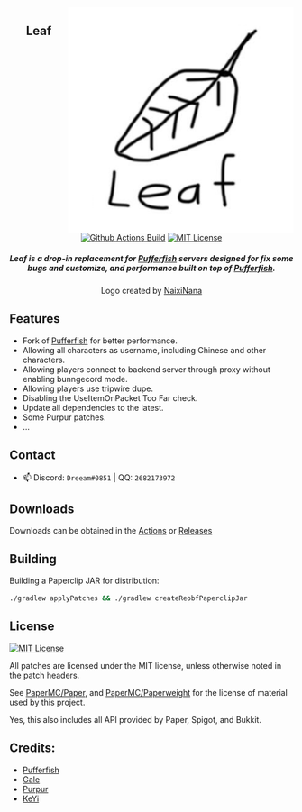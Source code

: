 <img src="Leaf.png" alt="Leaf logo" align="right" width="400">
<div align="center">

## Leaf

[![Github Actions Build](https://img.shields.io/github/actions/workflow/status/Winds-Studio/Leaf/ver1193.yml?branch=ver%2F1.19.3&style=flat-square)](https://github.com/Winds-Studio/Leaf/actions)
[![MIT License](https://img.shields.io/github/license/Dreeam-qwq/Leaf?style=flat-square)](LICENSE)

<h5>Leaf is a drop-in replacement for <a href="https://github.com/pufferfish-gg/Pufferfish">Pufferfish</a> servers designed for fix some bugs and customize, and performance built on top of <a href="https://github.com/pufferfish-gg/Pufferfish">Pufferfish</a>.</h5>
<h8>Logo created by <a href="https://github.com/naiximcn">NaixiNana</a></h8>
</div>

## Features
 - Fork of [Pufferfish](https://github.com/pufferfish-gg/Pufferfish) for better performance.
 - Allowing all characters as username, including Chinese and other characters.
 - Allowing players connect to backend server through proxy without enabling bunngecord mode.
 - Allowing players use tripwire dupe.
 - Disabling the UseItemOnPacket Too Far check.
 - Update all dependencies to the latest.
 - Some Purpur patches.
 - ...

## Contact

- 📫 Discord: `Dreeam#0851` | QQ: `2682173972`


## Downloads

Downloads can be obtained in the [Actions](https://github.com/Dreeam-qwq/Leaf/actions) or [Releases](https://github.com/Dreeam-qwq/Leaf/releases)


## Building

Building a Paperclip JAR for distribution:

```bash
./gradlew applyPatches && ./gradlew createReobfPaperclipJar
```


## License
[![MIT License](https://img.shields.io/github/license/Dreeam-qwq/Leaf?style=flat-square)](LICENSE)

All patches are licensed under the MIT license, unless otherwise noted in the patch headers.

See [PaperMC/Paper](https://github.com/PaperMC/Paper), and [PaperMC/Paperweight](https://github.com/PaperMC/paperweight) for the license of material used by this project.

Yes, this also includes all API provided by Paper, Spigot, and Bukkit.


Credits:
-------------

- [Pufferfish](https://github.com/pufferfish-gg/Pufferfish)
- [Gale](https://github.com/GaleMC/Gale)
- [Purpur](https://github.com/PurpurMC/Purpur)
- [KeYi](https://github.com/KeYiMC/KeYi)
